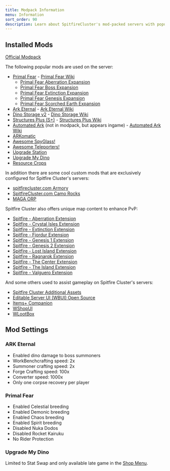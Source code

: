 ```yaml
---
title: Modpack Information
menu: Information
sort_order: 90
description: Learn about SpitfireCluster's mod-packed servers with popular additions and exclusive enhancements.
---
```


## Installed Mods

[Official Modpack](https://steamcommunity.com/sharedfiles/filedetails/?id=2935342943)

The following popular mods are used on the server:

- [Primal Fear](https://steamcommunity.com/sharedfiles/filedetails/?id=839162288) - [Primal Fear Wiki](https://ark.fandom.com/wiki/Mod:Primal_Fear)
  - [Primal Fear Aberration Expansion](https://steamcommunity.com/sharedfiles/filedetails/?id=1315573129)
  - [Primal Fear Boss Expansion](https://steamcommunity.com/sharedfiles/filedetails/?id=899987403)
  - [Primal Fear Extinction Expansion](https://steamcommunity.com/sharedfiles/filedetails/?id=1681125667)
  - [Primal Fear Genesis Expansion](https://steamcommunity.com/sharedfiles/filedetails/?id=2200048898)
  - [Primal Fear Scorched Earth Expansion](https://steamcommunity.com/sharedfiles/filedetails/?id=902157012)
- [Ark Eternal](https://steamcommunity.com/sharedfiles/filedetails/?id=893735676) - [Ark Eternal Wiki](https://ark.wiki.gg/wiki/Mod:Ark_Eternal)
- [Dino Storage v2](https://steamcommunity.com/sharedfiles/filedetails/?id=1609138312) - [Dino Storage Wiki](https://ark.fandom.com/wiki/Mod:Dino_Storage)
- [Structures Plus (S+)](https://steamcommunity.com/sharedfiles/filedetails/?id=731604991) - [Structures Plus Wiki](https://ark.fandom.com/wiki/Mod:Structures_Plus)
- [Automated Ark](https://steamcommunity.com/sharedfiles/filedetails/?id=812655342) (not in modpack, but appears ingame) - [Automated Ark Wiki](https://steamcommunity.com/workshop/filedetails/discussion/812655342/)
- [ARKomatic](https://steamcommunity.com/sharedfiles/filedetails/?id=1231538641)
- [Awesome SpyGlass!](https://steamcommunity.com/sharedfiles/filedetails/?id=1404697612)
- [Awesome Teleporters!](https://steamcommunity.com/sharedfiles/filedetails/?id=889745138)
- [Upgrade Station](https://steamcommunity.com/sharedfiles/filedetails/?id=821530042)
- [Upgrade My Dino](https://steamcommunity.com/sharedfiles/filedetails/?id=1961542614)
- [Resource Crops](https://steamcommunity.com/sharedfiles/filedetails/?id=700624475)

In addition there are some cool custom mods that are exclusively configured for Spitfire Cluster's servers:
- [spitfirecluster.com Armory](https://steamcommunity.com/sharedfiles/filedetails/?id=2831126384)
- [SpitfireCluster.com Camo Rocks](https://steamcommunity.com/sharedfiles/filedetails/?id=2794515580)
- [MAGA ORP](https://steamcommunity.com/sharedfiles/filedetails/?id=2031840245)

Spitfire Cluster also offers unique map content to enhance PvP:
- [Spitfire - Aberration Extension](https://steamcommunity.com/sharedfiles/filedetails/?id=3030933655)
- [Spitfire - Crystal Isles Extension](https://steamcommunity.com/sharedfiles/filedetails/?id=2980608117)
- [Spitfire - Extinction Extension](https://steamcommunity.com/sharedfiles/filedetails/?id=2978555125)
- [Spitfire - Fjordur Extension](https://steamcommunity.com/sharedfiles/filedetails/?id=2999695839)
- [Spitfire - Genesis 1 Extension](https://steamcommunity.com/sharedfiles/filedetails/?id=3048456247)
- [Spitfire - Genesis 2 Extension](https://steamcommunity.com/sharedfiles/filedetails/?id=3048464342)
- [Spitfire - Lost Island Extension](https://steamcommunity.com/sharedfiles/filedetails/?id=2991205674)
- [Spitfire - Ragnarok Extension](https://steamcommunity.com/sharedfiles/filedetails/?id=2966828943)
- [Spitfire - The Center Extension](https://steamcommunity.com/sharedfiles/filedetails/?id=2970229252)
- [Spitfire - The Island Extension](https://steamcommunity.com/sharedfiles/filedetails/?id=2973923045)
- [Spitfire - Valguero Extension](https://steamcommunity.com/sharedfiles/filedetails/?id=2976221827)

And some others used to assist gameplay on Spitfire Cluster's servers:
- [Spitfire Cluster Additional Assets](https://steamcommunity.com/sharedfiles/filedetails/?id=2512577843)
- [Editable Server UI (WBUI) Open Source](https://steamcommunity.com/sharedfiles/filedetails/?id=924619115)
- [Items+ Companion](https://steamcommunity.com/sharedfiles/filedetails/?id=2564546455)
- [WShopUI](https://steamcommunity.com/sharedfiles/filedetails/?id=2183584447)
- [WLootBox](https://steamcommunity.com/sharedfiles/filedetails/?id=2397436604)

## Mod Settings

### ARK Eternal

- Enabled dino damage to boss summoners
- WorkBenchcrafting speed: 2x
- Summoner crafting speed: 2x
- Forge Crafting speed: 100x
- Converter speed: 1000x
- Only one corpse recovery per player

### Primal Fear

- Enabled Celestial breeding
- Enabled Demonic breeding
- Enabled Chaos breeding
- Enabled Spirit breeding
- Disabled Nuka Dodos
- Disabled Rocket Kairuku
- No Rider Protection

### Upgrade My Dino

Limited to Stat Swap and only available late game in the [Shop Menu](../shop-menu/).
